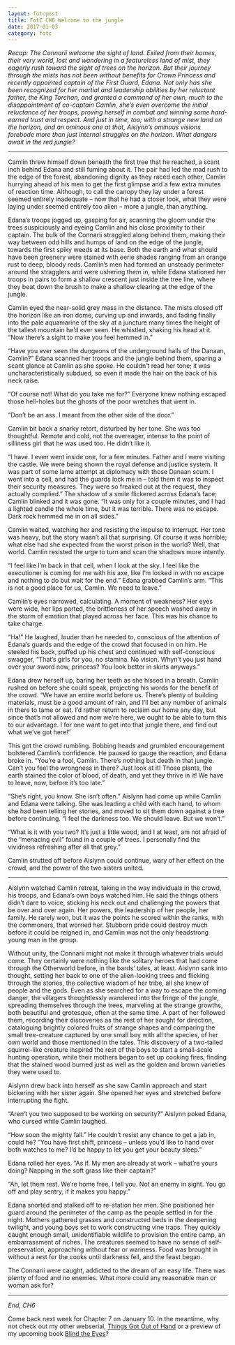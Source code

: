 ```yaml
---
layout: fotcpost
title: FotC CH6 Welcome to the jungle
date: 2017-01-03
category: fotc
---
```

*Recap: The Connarii welcome the sight of land. Exiled from their homes, their very world, lost and wandering in a featureless land of mist, they eagerly rush toward the sight of trees on the horizon. But their journey through the mists has not been without benefits for Crown Princess and recently appointed captain of the First Guard, Edana. Not only has she been recognized for her martial and leadership abilities by her reluctant father, the King Torchan, and granted a command of her own, much to the disappointment of co-captain Camlin, she’s even overcome the initial reluctance of her troops, proving herself in combat and winning some hard-earned trust and respect. And just in time, too; with a strange new land on the horizon, and an ominous one at that, Aislynn’s ominous visions forebode more than just internal struggles on the horizon. What dangers await in the red jungle?*

<hr>

Camlin threw himself down beneath the first tree that he reached, a scant inch behind Edana and still fuming about it. The pair had led the mad rush to the edge of the forest, abandoning dignity as they raced each other, Camlin hurrying ahead of his men to get the first glimpse and a few extra minutes of reaction time. Although, to call the canopy they lay under a forest seemed entirely inadequate – now that he had a closer look, what they were laying under seemed entirely too alien – more a jungle, than anything.

Edana’s troops jogged up, gasping for air, scanning the gloom under the trees suspiciously and eyeing Camlin and his close proximity to their captain. The bulk of the Connarii straggled along behind them, making their way between odd hills and humps of land on the edge of the jungle, towards the first spiky weeds at its base. Both the earth and what should have been greenery were stained with eerie shades ranging from an orange rust to deep, bloody reds. Camlin’s men had formed an unsteady perimeter around the stragglers and were ushering them in, while Edana stationed her troops in pairs to form a shallow crescent just inside the tree line, where they beat down the brush to make a shallow clearing at the edge of the jungle. 

Camlin eyed the near-solid grey mass in the distance. The mists closed off the horizon like an iron dome, curving up and inwards, and fading finally into the pale aquamarine of the sky at a juncture many times the height of the tallest mountain he’d ever seen. He whistled, shaking his head at it. “Now there’s a sight to make you feel hemmed in.”

“Have you ever seen the dungeons of the underground halls of the Danaan, Camlin?” Edana scanned her troops and the jungle behind them, sparing a scant glance at Camlin as she spoke. He couldn’t read her tone; it was uncharacteristically subdued, so even it made the hair on the back of his neck raise. 

“Of course not! What do you take me for?” Everyone knew nothing escaped those hell-holes but the ghosts of the poor wretches that went in. 

“Don’t be an ass. I meant from the other side of the door.”

Camlin bit back a snarky retort, disturbed by her tone. She was too thoughtful. Remote and cold, not the overeager, intense to the point of silliness girl that he was used too. He didn’t like it.

“I have. I even went inside one, for a few minutes. Father and I were visiting the castle. We were being shown the royal defense and justice system. It was part of some lame attempt at diplomacy with those Danaan scum. I went into a cell, and had the guards lock me in – told them it was to inspect their security measures. They were so freaked out at the request, they actually complied.” The shadow of a smile flickered across Edana’s face; Camlin blinked and it was gone. “It was only for a couple minutes, and I had a lighted candle the whole time, but it was terrible. There was no escape. Dark rock hemmed me in on all sides.”

Camlin waited, watching her and resisting the impulse to interrupt. Her tone was heavy, but the story wasn’t all that surprising. Of course it was horrible; what else had she expected from the worst prison in the world? Well, that world. Camlin resisted the urge to turn and scan the shadows more intently.

“I feel like I’m back in that cell, when I look at the sky. I feel like the executioner is coming for me with his axe, like I’m locked in with no escape and nothing to do but wait for the end.” Edana grabbed Camlin’s arm. “This is not a good place for us, Camlin. We need to leave.”

Camlin’s eyes narrowed, calculating. A moment of weakness? Her eyes were wide, her lips parted, the brittleness of her speech washed away in the storm of emotion that played across her face. This was his chance to take charge.

“Ha!” He laughed, louder than he needed to, conscious of the attention of Edana’s guards and the edge of the crowd that focused in on him. He steeled his back, puffed up his chest and continued with self-conscious swagger, “That’s girls for you, no stamina. No vision. Whyn’t you just hand over your sword now, princess? You look better in skirts anyways.”

Edana drew herself up, baring her teeth as she hissed in a breath. Camlin rushed on before she could speak, projecting his words for the benefit of the crowd. “We have an entire world before us. There’s plenty of building materials, must be a good amount of rain, and I’ll bet any number of animals in there to tame or eat. I’d rather return to reclaim our home any day, but since that’s not allowed and now we’re here, we ought to be able to turn this to our advantage. I for one want to get into that jungle there, and find out what we’ve got here!”

This got the crowd rumbling. Bobbing heads and grumbled encouragement bolstered Camlin’s confidence. He paused to gauge the reaction, and Edana broke in. “You’re a fool, Camlin. There’s nothing but death in that jungle. Can’t you feel the wrongness in there? Just look at it! Those plants, the earth stained the color of blood, of death, and yet they thrive in it! We have to leave, now, before it’s too late.”

“She’s right, you know. She isn’t often.” Aislynn had come up while Camlin and Edana were talking. She was leading a child with each hand, to whom she had been telling her stories, and moved to sit them down against a tree before continuing. “I feel the darkness too. We should leave. But we won’t.”

“What is it with you two? It’s just a little wood, and I at least, am not afraid of the “menacing evil” found in a couple of trees. I personally find the vividness refreshing after all that grey.”

Camlin strutted off before Aislynn could continue, wary of her effect on the crowd, and the power of the two sisters united. 

***

Aislynn watched Camlin retreat, taking in the way individuals in the crowd, his troops, and Edana’s own boys watched him. He said the things others didn’t dare to voice, sticking his neck out and challenging the powers that be over and over again. Her powers, the leadership of her people, her family. He rarely won, but it was the points he scored within the ranks, with the commoners, that worried her. Stubborn pride could destroy much before it could be reigned in, and Camlin was not the only headstrong young man in the group. 

Without unity, the Connarii might not make it through whatever trials would come. They certainly were nothing like the solitary heroes that had come through the Otherworld before, in the bards’ tales, at least. Aislynn sank into thought, setting her back to one of the alien-looking trees and flicking through the stories, the collective wisdom of her tribe, all she knew of people and the gods. Even as she searched for a way to escape the coming danger, the villagers thoughtlessly wandered into the fringe of the jungle, spreading themselves through the trees, marveling at the strange growths, both beautiful and grotesque, often at the same time. A part of her followed them, recording their discoveries as the rest of her sought for direction, cataloguing brightly colored fruits of strange shapes and comparing the small tree-creature captured by one small boy with all the species, of her own world and those mentioned in the tales. This discovery of a two-tailed squirrel-like creature inspired the rest of the boys to start a small-scale hunting operation, while their mothers began to set up cooking fires, finding that the stained wood burned just as well as the golden and brown varieties they were used to.

Aislynn drew back into herself as she saw Camlin approach and start bickering with her sister again. She opened her eyes and stretched before interrupting the fight.

“Aren’t you two supposed to be working on security?” Aislynn poked Edana, who cursed while Camlin laughed.

“How soon the mighty fall.” He couldn’t resist any chance to get a jab in, could he? “You have first shift, princess – unless you’d like to hand over both watches to me? I’d be happy to let you get your beauty sleep.” 

Edana rolled her eyes. “As if. My men are already at work – what’re yours doing? Napping in the soft grass like their captain?” 

“Ah, let them rest. We’re home free, I tell you. Not an enemy in sight. You go off and play sentry, if it makes you happy.” 

Edana snorted and stalked off to re-station her men. She positioned her guard around the perimeter of the camp as the people settled in for the night. Mothers gathered grasses and constructed beds in the deepening twilight, and young boys set to work constructing vine traps. They quickly caught enough small, unidentifiable wildlife to provision the entire camp, an embarrassment of riches. The creatures seemed to have no sense of self-preservation, approaching without fear or wariness. Food was brought in without a rest for the cooks until darkness fell, and the feast began. 

The Connarii were caught, addicted to the dream of an easy life. There was plenty of food and no enemies. What more could any reasonable man or woman ask for?

<hr>

*End, CH6*

Come back next week for Chapter 7 on January 10. In the meantime, why not check out my other webserial, [Things Got Out of Hand](http://kaie.space/tgooh.html) or a preview of my upcoming book [Blind the Eyes](http://kaie.space/book/2016/10/05/Preview-Chapter-1.html)?
